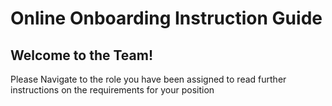 # Online Onboarding Instruction Guide

## Welcome to the Team!

Please Navigate to the role you have been assigned to read further instructions on the requirements for your position
